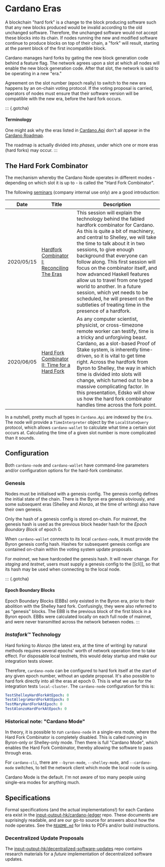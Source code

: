 # Cardano Eras

A blockchain "hard fork" is a change to the block producing software such that any new blocks produced would be invalid according to the old unchanged software. Therefore, the unchanged software would not accept these blocks into its chain. If nodes running the new and modified software continue to produce blocks on top of their chain, a "fork" will result, starting at the parent block of the first incompatible block.

Cardano manages hard forks by gating the new block generation code behind a feature flag. The network agrees upon a slot at which all nodes will enable the new block generation code. After that slot, the network is said to be operating in a new "era."

Agreement on the slot number (epoch really) to switch to the new era happens by an on-chain voting protocol. If the voting proposal is carried, operators of nodes must ensure that their software version will be compatible with the new era, before the hard fork occurs.

::: {.gotcha}
#### Terminology

One might ask why the eras listed in [Cardano.Api](https://input-output-hk.github.io/cardano-node/cardano-api/lib/Cardano-Api.html) don't all appear in the [Cardano Roadmap](https://roadmap.cardano.org/en/).

The roadmap is actually divided into _phases_, under which one or more eras (hard forks) may occur.
:::

## The Hard Fork Combinator

The mechanism whereby the Cardano Node operates in different modes - depending on which slot it is up to - is called the "Hard Fork Combinator".

The following [seminars](https://input-output.atlassian.net/wiki/spaces/EN/pages/718962750/IOHK+Research+Engineering+Seminar) (company internal use only) are a good introduction:

| Date | Title | Description |
| --- | --- | --- |
| 2020/05/15 | [Hardfork Combinator I: Reconciling The Eras](https://drive.google.com/file/d/1m_jKQM_gxBm0ctLqIq9NGj5_nXPI66Su/view) | This session will explain the technology behind the fabled hardfork combinator for Cardano. As this is quite a bit of machinery, and central to Shelley, we will take the time to talk about it in two sessions, to give enough background that everyone can follow along. This first session will focus on the combinator itself, and how advanced Haskell features allow us to travel from one typed world to another. In a future session, which yet needs to be scheduled, he will present on the subtleties of treating time in the presence of a hardfork. |
| 2020/06/05 | [Hard Fork Combinator II: Time for a Hard Fork](https://drive.google.com/file/d/1QIJ-VBlj-txB6K6E7DIEnY5TzaD89qQm/view) | As any computer scientist, physicist, or cross-timezone remote worker can testify, time is a tricky and unforgiving beast. Cardano, as a slot-based Proof of Stake system, is inherently time-driven, so it is vital to get time right. Across the hardfork from Byron to Shelley, the way in which time is divided into slots will change, which turned out to be a massive complicating factor. In this presentation, Edsko will show us how the hard fork combinator handles time across the fork point. |

In a nutshell, pretty much all types in `Cardano.Api` are indexed by the `Era`. The node will provide a `TimeInterpreter` object by the `LocalStateQuery` protocol, which allows `cardano-wallet` to calculate what time a certain slot occurs at. Calculating the time of a given slot number is more complicated than it sounds.

## Configuration

Both `cardano-node` and `cardano-wallet` have command-line parameters and/or configuration options for the hard-fork combinator.

### Genesis

Nodes must be initialised with a genesis config. The genesis config defines the initial state of the chain. There is the Byron era genesis obviously, and some subsequent eras (Shelley and Alonzo, at the time of writing) also have their own genesis.

Only the hash of a genesis config is stored on-chain. For mainnet, the genesis hash is used as the previous block header hash for the _Epoch Boundary Block_ of epoch 0.

When `cardano-wallet` connects to its local `cardano-node`, it must provide the Byron genesis config hash. Hashes for subsequent genesis configs are contained on-chain within the voting system update proposals.

For _mainnet_, we have hardcoded the genesis hash. It will never change. For _staging_ and _testnet_, users must supply a genesis config to the [[cli]], so that its hash may be used when connecting to the local node.

::: {.gotcha}
#### Epoch Boundary Blocks

Epoch Boundary Blocks (EBBs) only existed in the Byron era, prior to their abolition with the Shelley hard fork. Confusingly, they were also referred to as "genesis" blocks. The EBB is the previous block of the first block in a Byron epoch. EBBs were calculated locally on each full node of mainnet, and were never transmitted across the network between nodes.
:::

### _Instafork_™ Technology

Hard forking to Alonzo (the latest era, at the time of writing) by natural methods requires several epochs' worth of network operation time to take effect. For disposable local testnets, this would delay startup and make our integration tests slower.

Therefore, `cardano-node` can be configured to hard fork itself at the start of any given epoch number, without an update proposal. It's also possible to hard fork directly into all the eras at epoch 0. This is what we use for the integration tests `local-cluster`. The `cardano-node` configuration for this is:

```yaml
TestShelleyHardForkAtEpoch: 0
TestAllegraHardForkAtEpoch: 0
TestMaryHardForkAtEpoch: 0
TestAlonzoHardForkAtEpoch: 0
```

### Historical note: "Cardano Mode"

In theory, it is possible to run `cardano-node` in a single-era mode, where the Hard Fork Combinator is completely disabled. This is called running in Byron-only or Shelley-only mode. Then there is full "Cardano Mode", which enables the Hard Fork Combinator, thereby allowing the software to pass through eras.

For `cardano-cli`, there are `--byron-mode`, `--shelley-mode`, and `--cardano-mode` switches, to tell the network client which mode the local node is using.

Cardano Mode is the default. I'm not aware of too many people using single-era modes for anything much.

## Specifications

Formal specifications (and the actual implementations!) for each Cardano era exist in the [input-output-hk/cardano-ledger](https://github.com/input-output-hk/cardano-ledger) repo. These documents are suprisingly readable, and are our go-to source for answers about how the node operates. See the [`README.md`](https://github.com/input-output-hk/cardano-ledger/blob/master/README.md) for links to PDFs and/or build instructions.

### Decentralized Update Proposals

The [input-output-hk/decentralized-software-updates](https://github.com/input-output-hk/decentralized-software-updates) repo contains research materials for a _future_ implementation of decentralized software updates.
